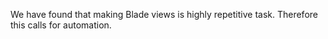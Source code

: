 We have found that making Blade views is highly repetitive task.
Therefore this calls for automation.